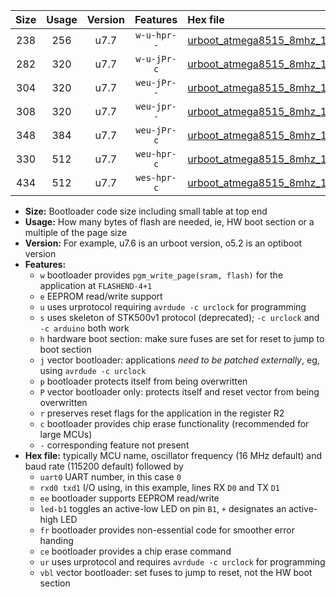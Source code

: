 |Size|Usage|Version|Features|Hex file|
|:-:|:-:|:-:|:-:|:--|
|238|256|u7.7|`w-u-hpr--`|[urboot_atmega8515_8mhz_1000000bps_uart0_rxd0_txd1_led+b0_fr_ur.hex](https://raw.githubusercontent.com/stefanrueger/urboot.hex/main/cores/majorcore/atmega8515/fcpu_8mhz/1000000_bps/urboot_atmega8515_8mhz_1000000bps_uart0_rxd0_txd1_led+b0_fr_ur.hex)|
|282|320|u7.7|`w-u-jPr-c`|[urboot_atmega8515_8mhz_1000000bps_uart0_rxd0_txd1_led+b0_fr_ce_ur_vbl.hex](https://raw.githubusercontent.com/stefanrueger/urboot.hex/main/cores/majorcore/atmega8515/fcpu_8mhz/1000000_bps/urboot_atmega8515_8mhz_1000000bps_uart0_rxd0_txd1_led+b0_fr_ce_ur_vbl.hex)|
|304|320|u7.7|`weu-jPr--`|[urboot_atmega8515_8mhz_1000000bps_uart0_rxd0_txd1_ee_led+b0_ur_vbl.hex](https://raw.githubusercontent.com/stefanrueger/urboot.hex/main/cores/majorcore/atmega8515/fcpu_8mhz/1000000_bps/urboot_atmega8515_8mhz_1000000bps_uart0_rxd0_txd1_ee_led+b0_ur_vbl.hex)|
|308|320|u7.7|`weu-jpr--`|[urboot_atmega8515_8mhz_1000000bps_uart0_rxd0_txd1_ee_led+b0_fr_ur_vbl.hex](https://raw.githubusercontent.com/stefanrueger/urboot.hex/main/cores/majorcore/atmega8515/fcpu_8mhz/1000000_bps/urboot_atmega8515_8mhz_1000000bps_uart0_rxd0_txd1_ee_led+b0_fr_ur_vbl.hex)|
|348|384|u7.7|`weu-jPr-c`|[urboot_atmega8515_8mhz_1000000bps_uart0_rxd0_txd1_ee_led+b0_fr_ce_ur_vbl.hex](https://raw.githubusercontent.com/stefanrueger/urboot.hex/main/cores/majorcore/atmega8515/fcpu_8mhz/1000000_bps/urboot_atmega8515_8mhz_1000000bps_uart0_rxd0_txd1_ee_led+b0_fr_ce_ur_vbl.hex)|
|330|512|u7.7|`weu-hpr-c`|[urboot_atmega8515_8mhz_1000000bps_uart0_rxd0_txd1_ee_led+b0_fr_ce_ur.hex](https://raw.githubusercontent.com/stefanrueger/urboot.hex/main/cores/majorcore/atmega8515/fcpu_8mhz/1000000_bps/urboot_atmega8515_8mhz_1000000bps_uart0_rxd0_txd1_ee_led+b0_fr_ce_ur.hex)|
|434|512|u7.7|`wes-hpr-c`|[urboot_atmega8515_8mhz_1000000bps_uart0_rxd0_txd1_ee_led+b0_fr_ce.hex](https://raw.githubusercontent.com/stefanrueger/urboot.hex/main/cores/majorcore/atmega8515/fcpu_8mhz/1000000_bps/urboot_atmega8515_8mhz_1000000bps_uart0_rxd0_txd1_ee_led+b0_fr_ce.hex)|

- **Size:** Bootloader code size including small table at top end
- **Usage:** How many bytes of flash are needed, ie, HW boot section or a multiple of the page size
- **Version:** For example, u7.6 is an urboot version, o5.2 is an optiboot version
- **Features:**
  + `w` bootloader provides `pgm_write_page(sram, flash)` for the application at `FLASHEND-4+1`
  + `e` EEPROM read/write support
  + `u` uses urprotocol requiring `avrdude -c urclock` for programming
  + `s` uses skeleton of STK500v1 protocol (deprecated); `-c urclock` and `-c arduino` both work
  + `h` hardware boot section: make sure fuses are set for reset to jump to boot section
  + `j` vector bootloader: applications *need to be patched externally*, eg, using `avrdude -c urclock`
  + `p` bootloader protects itself from being overwritten
  + `P` vector bootloader only: protects itself and reset vector from being overwritten
  + `r` preserves reset flags for the application in the register R2
  + `c` bootloader provides chip erase functionality (recommended for large MCUs)
  + `-` corresponding feature not present
- **Hex file:** typically MCU name, oscillator frequency (16 MHz default) and baud rate (115200 default) followed by
  + `uart0` UART number, in this case `0`
  + `rxd0 txd1` I/O using, in this example, lines RX `D0` and TX `D1`
  + `ee` bootloader supports EEPROM read/write
  + `led-b1` toggles an active-low LED on pin `B1`, `+` designates an active-high LED
  + `fr` bootloader provides non-essential code for smoother error handing
  + `ce` bootloader provides a chip erase command
  + `ur` uses urprotocol and requires `avrdude -c urclock` for programming
  + `vbl` vector bootloader: set fuses to jump to reset, not the HW boot section
